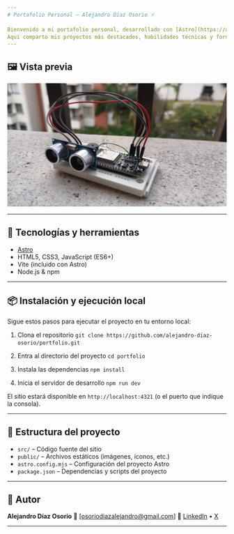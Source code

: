 ```yaml
---
# Portafolio Personal — Alejandro Díaz Osorio ⚡

Bienvenido a mi portafolio personal, desarrollado con [Astro](https://astro.build/).
Aquí comparto mis proyectos más destacados, habilidades técnicas y formas de contacto profesional.
---
```


## 🖼️ Vista previa

![Vista previa del portafolio](./public/projects/AlarmaAntirrobo.jpg)

---

## 🚀 Tecnologías y herramientas

- [Astro](https://astro.build/)
- HTML5, CSS3, JavaScript (ES6+)
- Vite (incluido con Astro)
- Node.js & npm

---

## 📦 Instalación y ejecución local

Sigue estos pasos para ejecutar el proyecto en tu entorno local:

1. Clona el repositorio
   `git clone https://github.com/alejandro-diaz-osorio/portfolio.git`

2. Entra al directorio del proyecto
   `cd portfolio`

3. Instala las dependencias
   `npm install`

4. Inicia el servidor de desarrollo
   `npm run dev`

El sitio estará disponible en `http://localhost:4321` (o el puerto que indique la consola).

---

## 📁 Estructura del proyecto

- `src/` – Código fuente del sitio
- `public/` – Archivos estáticos (imágenes, íconos, etc.)
- `astro.config.mjs` – Configuración del proyecto Astro
- `package.json` – Dependencias y scripts del proyecto

---

## 👤 Autor

**Alejandro Díaz Osorio**
📧 \[[osoriodiazalejandro@gmail.com](mailto:osoriodiazalejandro@gmail.com)]
🔗 [LinkedIn](https://www.linkedin.com/in/alejandro-diaz-osorio) • [X](https://x.com/AlejoLives)

---

